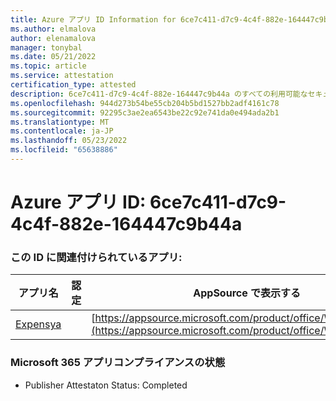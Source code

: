 ```yaml
---
title: Azure アプリ ID Information for 6ce7c411-d7c9-4c4f-882e-164447c9b44a
ms.author: elmalova
author: elenamalova
manager: tonybal
ms.date: 05/21/2022
ms.topic: article
ms.service: attestation
certification_type: attested
description: 6ce7c411-d7c9-4c4f-882e-164447c9b44a のすべての利用可能なセキュリティとコンプライアンス情報。
ms.openlocfilehash: 944d273b54be55cb204b5bd1527bb2adf4161c78
ms.sourcegitcommit: 92295c3ae2ea6543be22c92e741da0e494ada2b1
ms.translationtype: MT
ms.contentlocale: ja-JP
ms.lasthandoff: 05/23/2022
ms.locfileid: "65638886"
---
```

# <a name="azure-app-id-6ce7c411-d7c9-4c4f-882e-164447c9b44a"></a>Azure アプリ ID: 6ce7c411-d7c9-4c4f-882e-164447c9b44a


### <a name="apps-associated-with-this-id"></a>この ID に関連付けられているアプリ:
| **アプリ名** | **認定** | **AppSource で表示する** |
|--------------|---------------|-----------------------|
| [Expensya](../forward/WA200003924.md) |  | [https://appsource.microsoft.com/product/office/WA200003924](https://appsource.microsoft.com/product/office/WA200003924) |

### <a name="microsoft-365-app-compliance-status"></a>Microsoft 365 アプリコンプライアンスの状態
- Publisher Attestaton Status: Completed
